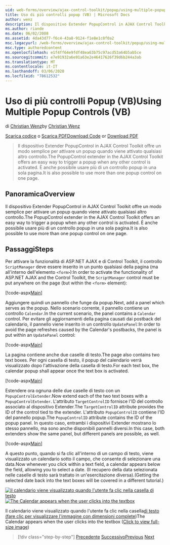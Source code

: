```yaml
---
uid: web-forms/overview/ajax-control-toolkit/popup/using-multiple-popup-controls-vb
title: Uso di più controlli popup (VB) | Microsoft Docs
author: wenz
description: Il dispositivo Extender PopupControl in AJAX Control Toolkit offre un modo semplice per attivare un popup quando viene attivato qualsiasi altro controllo. È anche possibile usare m...
ms.author: riande
ms.date: 06/02/2008
ms.assetid: 4da43d77-f6c4-43a8-9124-f1e8e1c8f0a2
msc.legacyurl: /web-forms/overview/ajax-control-toolkit/popup/using-multiple-popup-controls-vb
msc.type: authoredcontent
ms.openlocfilehash: e1f4ff64e9fdf48ea63b75c97acd53a64b5ab5ce
ms.sourcegitcommit: e7e91932a6e91a63e2e46417626f39d6b244a3ab
ms.translationtype: MT
ms.contentlocale: it-IT
ms.lasthandoff: 03/06/2020
ms.locfileid: "78612532"
---
```

# <a name="using-multiple-popup-controls-vb"></a><span data-ttu-id="11c4a-104">Uso di più controlli Popup (VB)</span><span class="sxs-lookup"><span data-stu-id="11c4a-104">Using Multiple Popup Controls (VB)</span></span>

<span data-ttu-id="11c4a-105">di [Christian Wenz](https://github.com/wenz)</span><span class="sxs-lookup"><span data-stu-id="11c4a-105">by [Christian Wenz](https://github.com/wenz)</span></span>

<span data-ttu-id="11c4a-106">[Scarica codice](https://download.microsoft.com/download/9/3/f/93f8daea-bebd-4821-833b-95205389c7d0/PopupControl1.vb.zip) o [Scarica PDF](https://download.microsoft.com/download/2/d/c/2dc10e34-6983-41d4-9c08-f78f5387d32b/popupcontrol1VB.pdf)</span><span class="sxs-lookup"><span data-stu-id="11c4a-106">[Download Code](https://download.microsoft.com/download/9/3/f/93f8daea-bebd-4821-833b-95205389c7d0/PopupControl1.vb.zip) or [Download PDF](https://download.microsoft.com/download/2/d/c/2dc10e34-6983-41d4-9c08-f78f5387d32b/popupcontrol1VB.pdf)</span></span>

> <span data-ttu-id="11c4a-107">Il dispositivo Extender PopupControl in AJAX Control Toolkit offre un modo semplice per attivare un popup quando viene attivato qualsiasi altro controllo.</span><span class="sxs-lookup"><span data-stu-id="11c4a-107">The PopupControl extender in the AJAX Control Toolkit offers an easy way to trigger a popup when any other control is activated.</span></span> <span data-ttu-id="11c4a-108">È anche possibile usare più di un controllo popup in una sola pagina.</span><span class="sxs-lookup"><span data-stu-id="11c4a-108">It is also possible to use more than one popup control on one page.</span></span>

## <a name="overview"></a><span data-ttu-id="11c4a-109">Panoramica</span><span class="sxs-lookup"><span data-stu-id="11c4a-109">Overview</span></span>

<span data-ttu-id="11c4a-110">Il dispositivo Extender PopupControl in AJAX Control Toolkit offre un modo semplice per attivare un popup quando viene attivato qualsiasi altro controllo.</span><span class="sxs-lookup"><span data-stu-id="11c4a-110">The PopupControl extender in the AJAX Control Toolkit offers an easy way to trigger a popup when any other control is activated.</span></span> <span data-ttu-id="11c4a-111">È anche possibile usare più di un controllo popup in una sola pagina.</span><span class="sxs-lookup"><span data-stu-id="11c4a-111">It is also possible to use more than one popup control on one page.</span></span>

## <a name="steps"></a><span data-ttu-id="11c4a-112">Passaggi</span><span class="sxs-lookup"><span data-stu-id="11c4a-112">Steps</span></span>

<span data-ttu-id="11c4a-113">Per attivare la funzionalità di ASP.NET AJAX e di Control Toolkit, il controllo `ScriptManager` deve essere inserito in un punto qualsiasi della pagina (ma all'interno dell'elemento `<form>`):</span><span class="sxs-lookup"><span data-stu-id="11c4a-113">In order to activate the functionality of ASP.NET AJAX and the Control Toolkit, the `ScriptManager` control must be put anywhere on the page (but within the `<form>` element):</span></span>

[!code-aspx[Main](using-multiple-popup-controls-vb/samples/sample1.aspx)]

<span data-ttu-id="11c4a-114">Aggiungere quindi un pannello che funge da popup.</span><span class="sxs-lookup"><span data-stu-id="11c4a-114">Next, add a panel which serves as the popup.</span></span> <span data-ttu-id="11c4a-115">Nello scenario corrente, il pannello contiene un controllo `Calendar`.</span><span class="sxs-lookup"><span data-stu-id="11c4a-115">In the current scenario, the panel contains a `Calendar` control.</span></span> <span data-ttu-id="11c4a-116">Per evitare gli aggiornamenti della pagina causati dai postback del calendario, il pannello viene inserito in un controllo `UpdatePanel`:</span><span class="sxs-lookup"><span data-stu-id="11c4a-116">In order to avoid the page refreshes caused by the Calendar's postbacks, the panel is put within an `UpdatePanel` control:</span></span>

[!code-aspx[Main](using-multiple-popup-controls-vb/samples/sample2.aspx)]

<span data-ttu-id="11c4a-117">La pagina contiene anche due caselle di testo.</span><span class="sxs-lookup"><span data-stu-id="11c4a-117">The page also contains two text boxes.</span></span> <span data-ttu-id="11c4a-118">Per ogni casella di testo, il popup del calendario verrà visualizzato dopo l'attivazione della casella di testo.</span><span class="sxs-lookup"><span data-stu-id="11c4a-118">For each text box, the calendar popup shall appear once the text box is activated.</span></span>

[!code-aspx[Main](using-multiple-popup-controls-vb/samples/sample3.aspx)]

<span data-ttu-id="11c4a-119">Estendere ora ognuna delle due caselle di testo con un `PopupControlExtender`.</span><span class="sxs-lookup"><span data-stu-id="11c4a-119">Now extend each of the two text boxes with a `PopupControlExtender`.</span></span> <span data-ttu-id="11c4a-120">L'attributo `TargetControlID` fornisce l'ID del controllo associato al dispositivo Extender.</span><span class="sxs-lookup"><span data-stu-id="11c4a-120">The `TargetControlID` attribute provides the ID of the control tied to the extender.</span></span> <span data-ttu-id="11c4a-121">L'attributo `PopupControlID` contiene l'ID del pannello popup.</span><span class="sxs-lookup"><span data-stu-id="11c4a-121">The `PopupControlID` attribute contains the ID of the popup panel.</span></span> <span data-ttu-id="11c4a-122">In questo caso, entrambi i dispositivi Extender mostrano lo stesso pannello, ma sono anche disponibili pannelli diversi.</span><span class="sxs-lookup"><span data-stu-id="11c4a-122">In this case, both extenders show the same panel, but different panels are possible, as well.</span></span>

[!code-aspx[Main](using-multiple-popup-controls-vb/samples/sample4.aspx)]

<span data-ttu-id="11c4a-123">A questo punto, quando si fa clic all'interno di un campo di testo, viene visualizzato un calendario sotto il campo, che consente di selezionare una data.</span><span class="sxs-lookup"><span data-stu-id="11c4a-123">Now whenever you click within a text field, a calendar appears below the field, allowing you to select a date.</span></span> <span data-ttu-id="11c4a-124">(Il recupero della data selezionata nelle caselle di testo sarà trattato in un'esercitazione diversa).</span><span class="sxs-lookup"><span data-stu-id="11c4a-124">(Getting the selected date back into the text boxes will be covered in a different tutorial.)</span></span>

<span data-ttu-id="11c4a-125">[![il calendario viene visualizzato quando l'utente fa clic nella casella di testo](using-multiple-popup-controls-vb/_static/image2.png)](using-multiple-popup-controls-vb/_static/image1.png)</span><span class="sxs-lookup"><span data-stu-id="11c4a-125">[![The Calendar appears when the user clicks into the textbox](using-multiple-popup-controls-vb/_static/image2.png)](using-multiple-popup-controls-vb/_static/image1.png)</span></span>

<span data-ttu-id="11c4a-126">Il calendario viene visualizzato quando l'utente fa clic nella casella[di testo (fare clic per visualizzare l'immagine con dimensioni complete](using-multiple-popup-controls-vb/_static/image3.png))</span><span class="sxs-lookup"><span data-stu-id="11c4a-126">The Calendar appears when the user clicks into the textbox ([Click to view full-size image](using-multiple-popup-controls-vb/_static/image3.png))</span></span>

> [!div class="step-by-step"]
> <span data-ttu-id="11c4a-127">[Precedente](handling-postbacks-from-a-popup-control-without-an-updatepanel-cs.md)
> [Successivo](handling-postbacks-from-a-popup-control-with-an-updatepanel-vb.md)</span><span class="sxs-lookup"><span data-stu-id="11c4a-127">[Previous](handling-postbacks-from-a-popup-control-without-an-updatepanel-cs.md)
[Next](handling-postbacks-from-a-popup-control-with-an-updatepanel-vb.md)</span></span>
